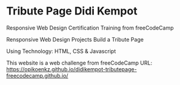 # Tribute Page Didi Kempot

Responsive Web Design Certification Training from freeCodeCamp

Rensponsive Web Design Projects Build a Tribute Page

Using Technology: HTML, CSS & Javascript

This website is a web challenge from freeCodeCamp
URL: https://opikoenkz.github.io/didikempot-tributepage-freecodecamp.github.io/
